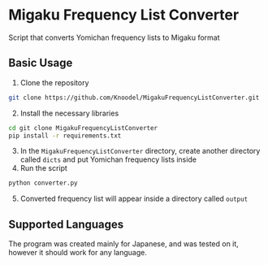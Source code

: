 
# Migaku Frequency List Converter

Script that converts Yomichan frequency lists to Migaku format
## Basic Usage

1. Clone the repository 

```bash
git clone https://github.com/Knoodel/MigakuFrequencyListConverter.git
```

2. Install the necessary libraries
```bash
cd git clone MigakuFrequencyListConverter
pip install -r requirements.txt
```
3. In the `MigakuFrequencyListConverter` directory, create another directory called `dicts` and put Yomichan frequency lists inside
4. Run the script
```bash
python converter.py
```
5. Converted frequency list will appear inside a directory called `output`
## Supported Languages
The program was created mainly for Japanese, and was tested on it, however it should work for any language.